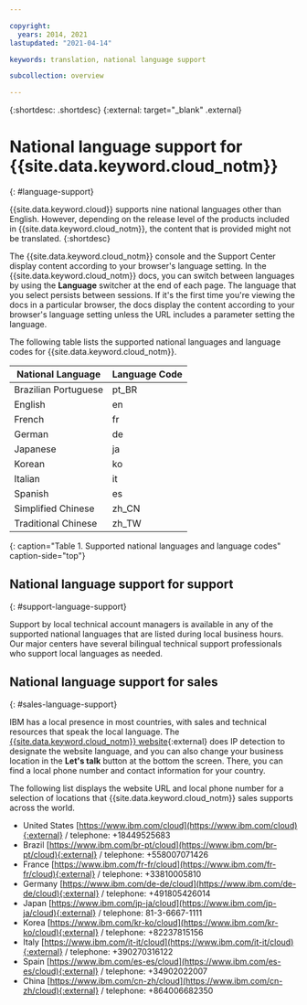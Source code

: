 ```yaml
---

copyright:
  years: 2014, 2021
lastupdated: "2021-04-14"

keywords: translation, national language support

subcollection: overview

---
```


{:shortdesc: .shortdesc}
{:external: target="_blank" .external}

# National language support for {{site.data.keyword.cloud_notm}}
{: #language-support}

{{site.data.keyword.cloud}} supports nine national languages other than English. However, depending on the release level of the products included in {{site.data.keyword.cloud_notm}}, the content that is provided might not be translated.
{:shortdesc}

The {{site.data.keyword.cloud_notm}} console and the Support Center display content according to your browser's language setting. In the {{site.data.keyword.cloud_notm}} docs, you can switch between languages by using the **Language** switcher at the end of each page. The language that you select persists between sessions. If it's the first time you're viewing the docs in a particular browser, the docs display the content according to your browser's language setting unless the URL includes a parameter setting the language.

The following table lists the supported national languages and language codes for {{site.data.keyword.cloud_notm}}.

| National Language | Language Code |
|----------|---------|
| Brazilian Portuguese | pt_BR |
| English | en |
| French | fr |
| German | de |
| Japanese | ja |
| Korean | ko |
| Italian | it |
| Spanish | es |
| Simplified Chinese | zh_CN |
| Traditional Chinese | zh_TW |
{: caption="Table 1. Supported national languages and language codes" caption-side="top"}

## National language support for support
{: #support-language-support}

Support by local technical account managers is available in any of the supported national languages that are listed during local business hours. Our major centers have several bilingual technical support professionals who support local languages as needed. 

## National language support for sales
{: #sales-language-support}

IBM has a local presence in most countries, with sales and technical resources that speak the local language. The [{{site.data.keyword.cloud_notm}} website](https://www.ibm.com/cloud){:external} does IP detection to designate the website language, and you can also change your business location in the **Let's talk** button at the bottom the screen. There, you can find a local phone number and contact information for your country. 

The following list displays the website URL and local phone number for a selection of locations that {{site.data.keyword.cloud_notm}} sales supports across the world.

* United States [https://www.ibm.com/cloud](https://www.ibm.com/cloud){:external} / telephone: +18449525683
* Brazil [https://www.ibm.com/br-pt/cloud](https://www.ibm.com/br-pt/cloud){:external} / telephone: +558007071426
* France [https://www.ibm.com/fr-fr/cloud](https://www.ibm.com/fr-fr/cloud){:external} / telephone: +33810005810 
* Germany [https://www.ibm.com/de-de/cloud](https://www.ibm.com/de-de/cloud){:external} / telephone: +491805426014
* Japan [https://www.ibm.com/jp-ja/cloud](https://www.ibm.com/jp-ja/cloud){:external} / telephone: 81-3-6667-1111
* Korea [https://www.ibm.com/kr-ko/cloud](https://www.ibm.com/kr-ko/cloud){:external} / telephone: +82237815156
* Italy [https://www.ibm.com/it-it/cloud](https://www.ibm.com/it-it/cloud){:external} / telephone: +390270316122
* Spain [https://www.ibm.com/es-es/cloud](https://www.ibm.com/es-es/cloud){:external} / telephone: +34902022007 
* China [https://www.ibm.com/cn-zh/cloud](https://www.ibm.com/cn-zh/cloud){:external} / telephone: +864006682350 
